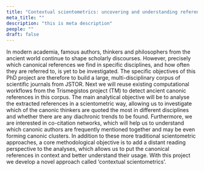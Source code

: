 ```yaml
---
title: "Contextual scientometrics: uncovering and understanding referencing patterns to the ancient canon in modern scholarly discourses"
meta_title: ""
description: "this is meta description"
people: ""
draft: false
---
```


In modern academia, famous authors, thinkers and philosophers from the ancient world
continue to shape scholarly discourses. However, precisely which canonical references we find in specific
disciplines, and how often they are referred to, is yet to be investigated. The specific objectives of this PhD
project are therefore to build a large, multi-disciplinary corpus of scientific journals from JSTOR. Next
we will reuse existing computational workflows from the Trismegistos project (TM) to detect ancient
canonic references in this corpus. The main analytical objective will be to analyse the extracted
references in a scientometric way, allowing us to investigate which of the canonic thinkers are quoted the
most in different disciplines and whether there are any diachronic trends to be found. Furthermore, we are
interested in co-citation networks, which will help us to understand which canonic authors are frequently
mentioned together and may be even forming canonic clusters. In addition to these more traditional
scientometric approaches, a core methodological objective is to add a distant reading perspective to the
analyses, which allows us to put the canonical references in context and better understand their usage.
With this project we develop a novel approach called ‘contextual scientometrics’. 
